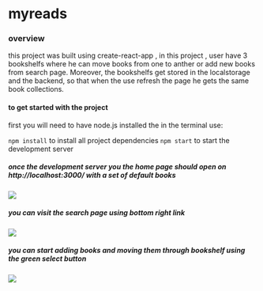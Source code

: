 # myreads


### overview
this project was built using create-react-app , in this project  , user have 3 bookshelfs where he can move books from one to anther or add new books from search page. Moreover, the bookshelfs get stored in the localstorage and the backend, so that when the use refresh the page he gets the same book collections.
 
#### to get started with the project

first you will need to have node.js installed
the in the terminal use:

`npm install` to install all project dependencies
`npm start` to start the development server 

##### once the development server you the home page should open on  http://localhost:3000/ with a set of default books 

![](https://i.gyazo.com/5e378556dbb45833fc783c8f07d6908e.png)

##### you can visit the search page using bottom right link

![](https://i.gyazo.com/288b3fd4e86091ae0f43a018edc4e872.png)

##### you can start adding books and moving them through bookshelf using the green select button

![](https://i.gyazo.com/f6abab1633237e51027779041a0f829e.png)

